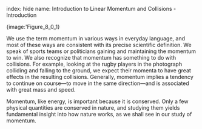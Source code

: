 index: hide
name: Introduction to Linear Momentum and Collisions - Introduction


{image:'Figure_8_0_1}
        

We use the term momentum in various ways in everyday language, and most of these ways are consistent with its precise scientific definition. We speak of sports teams or politicians gaining and maintaining the momentum to win. We also recognize that momentum has something to do with collisions. For example, looking at the rugby players in the photograph colliding and falling to the ground, we expect their momenta to have great effects in the resulting collisions. Generally, momentum implies a tendency to continue on course—to move in the same direction—and is associated with great mass and speed.

Momentum, like energy, is important because it is conserved. Only a few physical quantities are conserved in nature, and studying them yields fundamental insight into how nature works, as we shall see in our study of momentum.
